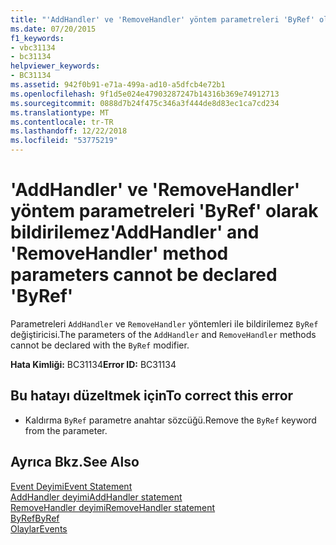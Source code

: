 ```yaml
---
title: "'AddHandler' ve 'RemoveHandler' yöntem parametreleri 'ByRef' olarak bildirilemez"
ms.date: 07/20/2015
f1_keywords:
- vbc31134
- bc31134
helpviewer_keywords:
- BC31134
ms.assetid: 942f0b91-e71a-499a-ad10-a5dfcb4e72b1
ms.openlocfilehash: 9f1d5e024e47903287247b14316b369e74912713
ms.sourcegitcommit: 0888d7b24f475c346a3f444de8d83ec1ca7cd234
ms.translationtype: MT
ms.contentlocale: tr-TR
ms.lasthandoff: 12/22/2018
ms.locfileid: "53775219"
---
```

# <a name="addhandler-and-removehandler-method-parameters-cannot-be-declared-byref"></a><span data-ttu-id="e1559-102">'AddHandler' ve 'RemoveHandler' yöntem parametreleri 'ByRef' olarak bildirilemez</span><span class="sxs-lookup"><span data-stu-id="e1559-102">'AddHandler' and 'RemoveHandler' method parameters cannot be declared 'ByRef'</span></span>
<span data-ttu-id="e1559-103">Parametreleri `AddHandler` ve `RemoveHandler` yöntemleri ile bildirilemez `ByRef` değiştiricisi.</span><span class="sxs-lookup"><span data-stu-id="e1559-103">The parameters of the `AddHandler` and `RemoveHandler` methods cannot be declared with the `ByRef` modifier.</span></span>  
  
 <span data-ttu-id="e1559-104">**Hata Kimliği:** BC31134</span><span class="sxs-lookup"><span data-stu-id="e1559-104">**Error ID:** BC31134</span></span>  
  
## <a name="to-correct-this-error"></a><span data-ttu-id="e1559-105">Bu hatayı düzeltmek için</span><span class="sxs-lookup"><span data-stu-id="e1559-105">To correct this error</span></span>  
  
-   <span data-ttu-id="e1559-106">Kaldırma `ByRef` parametre anahtar sözcüğü.</span><span class="sxs-lookup"><span data-stu-id="e1559-106">Remove the `ByRef` keyword from the parameter.</span></span>  
  
## <a name="see-also"></a><span data-ttu-id="e1559-107">Ayrıca Bkz.</span><span class="sxs-lookup"><span data-stu-id="e1559-107">See Also</span></span>  
 [<span data-ttu-id="e1559-108">Event Deyimi</span><span class="sxs-lookup"><span data-stu-id="e1559-108">Event Statement</span></span>](../../visual-basic/language-reference/statements/event-statement.md)  
 [<span data-ttu-id="e1559-109">AddHandler deyimi</span><span class="sxs-lookup"><span data-stu-id="e1559-109">AddHandler statement</span></span>](~/docs/visual-basic/language-reference/statements/addhandler-statement.md)  
 [<span data-ttu-id="e1559-110">RemoveHandler deyimi</span><span class="sxs-lookup"><span data-stu-id="e1559-110">RemoveHandler statement</span></span>](~/docs/visual-basic/language-reference/statements/removehandler-statement.md)  
 [<span data-ttu-id="e1559-111">ByRef</span><span class="sxs-lookup"><span data-stu-id="e1559-111">ByRef</span></span>](../../visual-basic/language-reference/modifiers/byref.md)  
 [<span data-ttu-id="e1559-112">Olaylar</span><span class="sxs-lookup"><span data-stu-id="e1559-112">Events</span></span>](../../visual-basic/programming-guide/language-features/events/index.md)
